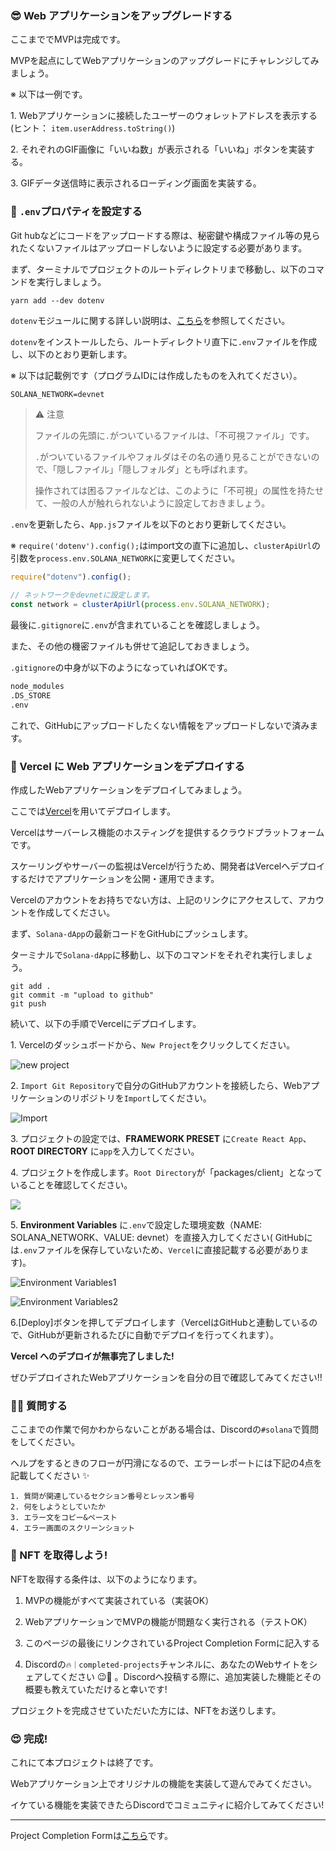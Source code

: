 ### 😎 Web アプリケーションをアップグレードする

ここまででMVPは完成です。

MVPを起点にしてWebアプリケーションのアップグレードにチャレンジしてみましょう。

※ 以下は一例です。

1\. Webアプリケーションに接続したユーザーのウォレットアドレスを表示する(ヒント： `item.userAddress.toString()`)

2\. それぞれのGIF画像に「いいね数」が表示される「いいね」ボタンを実装する。

3\. GIFデータ送信時に表示されるローディング画面を実装する。

### 🙉 `.env`プロパティを設定する

Git hubなどにコードをアップロードする際は、秘密鍵や構成ファイル等の見られたくないファイルはアップロードしないように設定する必要があります。

まず、ターミナルでプロジェクトのルートディレクトリまで移動し、以下のコマンドを実行しましょう。

```
yarn add --dev dotenv
```

`dotenv`モジュールに関する詳しい説明は、[こちら](https://maku77.github.io/nodejs/env/dotenv.html)を参照してください。

`dotenv`をインストールしたら、ルートディレクトリ直下に`.env`ファイルを作成し、以下のとおり更新します。

※ 以下は記載例です（プログラムIDには作成したものを入れてください）。

```txt
SOLANA_NETWORK=devnet
```

> ⚠️ 注意
>
> ファイルの先頭に`.`がついているファイルは、「不可視ファイル」です。
>
> `.`がついているファイルやフォルダはその名の通り見ることができないので、「隠しファイル」「隠しフォルダ」とも呼ばれます。
>
> 操作されては困るファイルなどは、このように「不可視」の属性を持たせて、一般の人が触れられないように設定しておきましょう。

`.env`を更新したら、`App.js`ファイルを以下のとおり更新してください。

※ `require('dotenv').config();`はimport文の直下に追加し、`clusterApiUrl`の引数を`process.env.SOLANA_NETWORK`に変更してください。

```js
require("dotenv").config();

// ネットワークをdevnetに設定します。
const network = clusterApiUrl(process.env.SOLANA_NETWORK);
```

最後に`.gitignore`に`.env`が含まれていることを確認しましょう。

また、その他の機密ファイルも併せて追記しておきましょう。

`.gitignore`の中身が以下のようになっていればOKです。

```txt
node_modules
.DS_STORE
.env
```

これで、GitHubにアップロードしたくない情報をアップロードしないで済みます。

### 🚀 Vercel に Web アプリケーションをデプロイする

作成したWebアプリケーションをデプロイしてみましょう。

ここでは[Vercel](https://Vercel.com)を用いてデプロイします。

Vercelはサーバーレス機能のホスティングを提供するクラウドプラットフォームです。

スケーリングやサーバーの監視はVercelが行うため、開発者はVercelへデプロイするだけでアプリケーションを公開・運用できます。

Vercelのアカウントをお持ちでない方は、上記のリンクにアクセスして、アカウントを作成してください。

まず、`Solana-dApp`の最新コードをGitHubにプッシュします。

ターミナルで`Solana-dApp`に移動し、以下のコマンドをそれぞれ実行しましょう。

```
git add .
git commit -m "upload to github"
git push
```

続いて、以下の手順でVercelにデプロイします。

1\. Vercelのダッシュボードから、`New Project`をクリックしてください。

![new project](/images/Solana-dApp/section-4/4_1_1.png)

2\. `Import Git Repository`で自分のGitHubアカウントを接続したら、Webアプリケーションのリポジトリを`Import`してください。

![Import](/images/Solana-dApp/section-4/4_1_2.png)

3\. プロジェクトの設定では、**FRAMEWORK PRESET** に`Create React App`、**ROOT DIRECTORY** に`app`を入力してください。

4\. プロジェクトを作成します。`Root Directory`が「packages/client」となっていることを確認してください。

![](/images/ETH-NFT-Collection/section-4/4_2_9.png)

5\. **Environment Variables** に`.env`で設定した環境変数（NAME: SOLANA_NETWORK、VALUE: devnet）を直接入力してください( GitHubには`.env`ファイルを保存していないため、`Vercel`に直接記載する必要があります)。

![Environment Variables1](/images/Solana-dApp/section-4/4_1_3.png)

![Environment Variables2](/images/Solana-dApp/section-4/4_1_4.png)

6\.[Deploy]ボタンを押してデプロイします（VercelはGitHubと連動しているので、GitHubが更新されるたびに自動でデプロイを行ってくれます）。

**Vercel へのデプロイが無事完了しました!**

ぜひデプロイされたWebアプリケーションを自分の目で確認してみてください!!

### 🙋‍♂️ 質問する

ここまでの作業で何かわからないことがある場合は、Discordの`#solana`で質問をしてください。

ヘルプをするときのフローが円滑になるので、エラーレポートには下記の4点を記載してください ✨

```
1. 質問が関連しているセクション番号とレッスン番号
2. 何をしようとしていたか
3. エラー文をコピー&ペースト
4. エラー画面のスクリーンショット
```

### 🎫 NFT を取得しよう!

NFTを取得する条件は、以下のようになります。

1. MVPの機能がすべて実装されている（実装OK）

2. WebアプリケーションでMVPの機能が問題なく実行される（テストOK）

3. このページの最後にリンクされているProject Completion Formに記入する

4. Discordの`🔥｜completed-projects`チャンネルに、あなたのWebサイトをシェアしてください 😉🎉 。Discordへ投稿する際に、追加実装した機能とその概要も教えていただけると幸いです!

プロジェクトを完成させていただいた方には、NFTをお送りします。

### 😍 完成!

これにて本プロジェクトは終了です。

Webアプリケーション上でオリジナルの機能を実装して遊んでみてください。

イケている機能を実装できたらDiscordでコミュニティに紹介してみてください!

---

Project Completion Formは[こちら](https://airtable.com/shrf1cCtTx0iQuszX)です。
